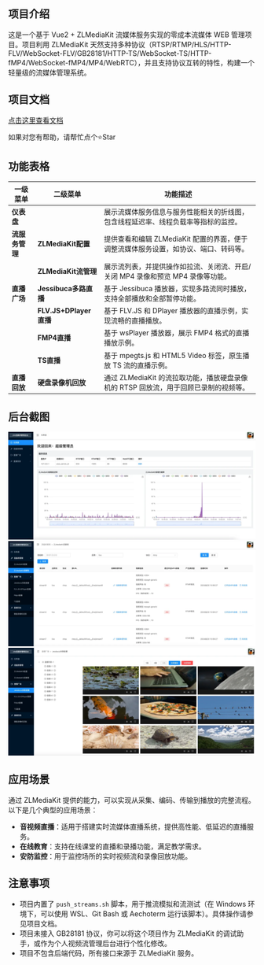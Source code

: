 ## 项目介绍

这是一个基于 Vue2 + ZLMediaKit 流媒体服务实现的零成本流媒体 WEB 管理项目。项目利用 ZLMediaKit 天然支持多种协议（RTSP/RTMP/HLS/HTTP-FLV/WebSocket-FLV/GB28181/HTTP-TS/WebSocket-TS/HTTP-fMP4/WebSocket-fMP4/MP4/WebRTC），并且支持协议互转的特性，构建一个轻量级的流媒体管理系统。

## 项目文档
[点击这里查看文档](https://www.yuque.com/u39104802/gacgf9)

如果对您有帮助，请帮忙点个⭐Star

## 功能表格

| 一级菜单       | 二级菜单            | 功能描述                                                                                  |
| -------------- | ------------------- | ----------------------------------------------------------------------------------------- |
| **仪表盘**     |                     | 展示流媒体服务信息与服务性能相关的折线图，包含线程延迟率、线程负载率等指标的监控。        |
| **流服务管理** | **ZLMediaKit配置**  | 提供查看和编辑 ZLMediaKit 配置的界面，便于调整流媒体服务设置，如协议、端口、转码等。     |
|                | **ZLMediaKit流管理** | 展示流列表，并提供操作如拉流、关闭流、开启/关闭 MP4 录像和预览 MP4 录像等功能。           |
| **直播广场**   | **Jessibuca多路直播** | 基于 Jessibuca 播放器，实现多路流同时播放，支持全部播放和全部暂停功能。                    |
|                | **FLV.JS+DPlayer直播** | 基于 FLV.JS 和 DPlayer 播放器的直播示例，实现流畅的直播播放。                             |
|                | **FMP4直播**         | 基于 wsPlayer 播放器，展示 FMP4 格式的直播播放示例。                                     |
|                | **TS直播**           | 基于 mpegts.js 和 HTML5 Video 标签，原生播放 TS 流的直播示例。                            |
| **直播回放**   | **硬盘录像机回放**   | 通过 ZLMediaKit 的流拉取功能，播放硬盘录像机的 RTSP 回放流，用于回顾已录制的视频等。      |

## 后台截图

![仪表盘](/src/assets/example/dashboard.png)
![流管理](/src/assets/example/stream.png)
![播放示例](/src/assets/example/jessibuca.jpeg)

## 应用场景

通过 ZLMediaKit 提供的能力，可以实现从采集、编码、传输到播放的完整流程。以下是几个典型的应用场景：

- **音视频直播**：适用于搭建实时流媒体直播系统，提供高性能、低延迟的直播服务。
- **在线教育**：支持在线课堂的直播和录播功能，满足教学需求。
- **安防监控**：用于监控场所的实时视频流和录像回放功能。

## 注意事项

- 项目内置了 `push_streams.sh` 脚本，用于推流模拟和流测试（在 Windows 环境下，可以使用 WSL、Git Bash 或 Aechoterm 运行该脚本）。具体操作请参见项目文档。
- 项目未接入 GB28181 协议，你可以将这个项目作为 ZLMediaKit 的调试助手，或作为个人视频流管理后台进行个性化修改。
- 项目不包含后端代码，所有接口来源于 ZLMediaKit 服务。
